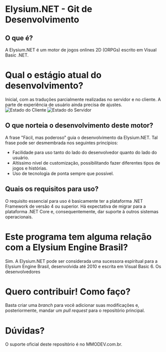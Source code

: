 # Elysium.NET - Git de Desenvolvimento

## O que é?
A Elysium.NET é um motor de jogos onlines 2D (ORPGs) escrito em Visual Basic .NET. 

# Qual o estágio atual do desenvolvimento?
Inicial, com as traduções parcialmente realizadas no servidor e no cliente. A parte de experiência de usuário ainda precisa de ajustes.
![Estado do Cliente](https://github.com/raijenki/elysium/cliente.jpg "Cliente")
![Estado do Servidor](https://github.com/raijenki/elysium/servidor.jpg "Servidor")

## O que norteia o desenvolvimento deste motor?
A frase "Fácil, mas poderoso" guia o desenvolvimento da Elysium.NET. Tal frase pode ser desmembrada nos seguintes princípios:
* Facilidade para uso tanto do lado do desenvolvedor quanto do lado do usuário.
* Altíssimo nível de customização, possibilitando fazer diferentes tipos de jogos e histórias.
* Uso de tecnologia de ponta sempre que possível.

## Quais os requisitos para uso?
O requisito essencial para uso é basicamente ter a plataforma .NET Framework de versão 4 ou superior. Há expectativa de migrar para a plataforma .NET Core e, consequentemente, dar suporte à outros sistemas operacionais.

# Este programa tem alguma relação com a Elysium Engine Brasil?
Sim. A Elysium.NET pode ser considerada uma sucessora espiritual para a Elysium Engine Brasil, desenvolvida até 2010 e escrita em Visual Basic 6. Os desenvolvedores 

# Quero contribuir! Como faço?
Basta criar uma *branch* para você adicionar suas modificações e, posteriormente, mandar um *pull request* para o repositório principal.

# Dúvidas?
O suporte oficial deste repositório é no MMODEV.com.br.